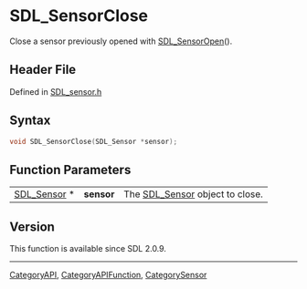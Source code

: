 # SDL_SensorClose

Close a sensor previously opened with [SDL_SensorOpen](SDL_SensorOpen)().

## Header File

Defined in [SDL_sensor.h](https://github.com/libsdl-org/SDL/blob/SDL2/include/SDL_sensor.h)

## Syntax

```c
void SDL_SensorClose(SDL_Sensor *sensor);
```

## Function Parameters

|                            |            |                                               |
| -------------------------- | ---------- | --------------------------------------------- |
| [SDL_Sensor](SDL_Sensor) * | **sensor** | The [SDL_Sensor](SDL_Sensor) object to close. |

## Version

This function is available since SDL 2.0.9.

----
[CategoryAPI](CategoryAPI), [CategoryAPIFunction](CategoryAPIFunction), [CategorySensor](CategorySensor)


